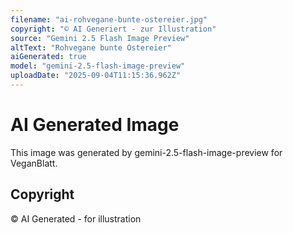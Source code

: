 ```yaml
---
filename: "ai-rohvegane-bunte-ostereier.jpg"
copyright: "© AI Generiert - zur Illustration"
source: "Gemini 2.5 Flash Image Preview"
altText: "Rohvegane bunte Ostereier"
aiGenerated: true
model: "gemini-2.5-flash-image-preview"
uploadDate: "2025-09-04T11:15:36.962Z"
---
```


# AI Generated Image

This image was generated by gemini-2.5-flash-image-preview for VeganBlatt.

## Copyright
© AI Generated - for illustration
